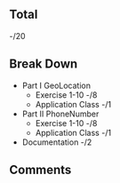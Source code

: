 ## Total ##
-/20

## Break Down ##
* Part I GeoLocation
  * Exercise 1-10       -/8
  * Application Class   -/1
* Part II PhoneNumber
  * Exercise 1-10       -/8
  * Application Class   -/1
* Documentation         -/2

## Comments ##
